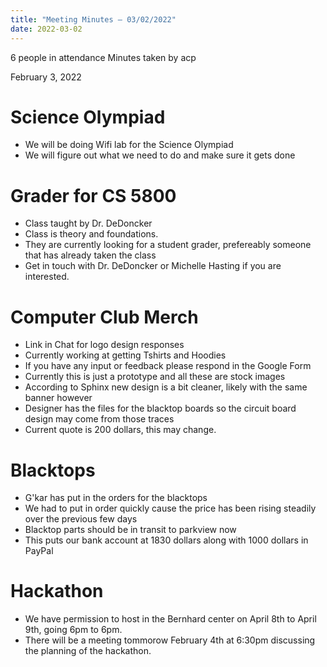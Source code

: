 ```yaml
---
title: "Meeting Minutes – 03/02/2022"
date: 2022-03-02
---
```

6 people in attendance
Minutes taken by acp

February 3, 2022

# Science Olympiad
 - We will be doing Wifi lab for the Science Olympiad
 - We will figure out what we need to do and make sure it gets done

# Grader for CS 5800
 - Class taught by Dr. DeDoncker
 - Class is theory and foundations.
 - They are currently looking for a student grader, prefereably someone that has already taken the class
 - Get in touch with Dr. DeDoncker or Michelle Hasting if you are interested.

# Computer Club Merch
 - Link in Chat for logo design responses
 - Currently working at getting Tshirts and Hoodies
 - If you have any input or feedback please respond in the Google Form
 - Currently this is just a prototype and all these are stock images
 - According to Sphinx new design is a bit cleaner, likely with the same banner however
 - Designer has the files for the blacktop boards so the circuit board design may come from those traces
 - Current quote is 200 dollars, this may change.

# Blacktops
 - G'kar has put in the orders for the blacktops
 - We had to put in order quickly cause the price has been rising steadily over the previous few days
 - Blacktop parts should be in transit to parkview now
 - This puts our bank account at 1830 dollars along with 1000 dollars in PayPal

# Hackathon
 - We have permission to host in the Bernhard center on April 8th to April 9th, going 6pm to 6pm.
 - There will be a meeting tommorow February 4th at 6:30pm discussing the planning of the hackathon. 